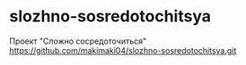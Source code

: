 # slozhno-sosredotochitsya
Проект "Сложно сосредоточиться"
https://github.com/makimaki04/slozhno-sosredotochitsya.git
